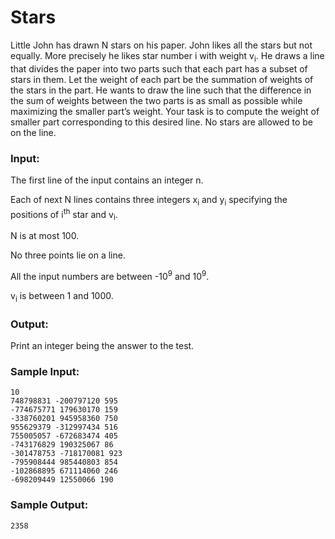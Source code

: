 Stars
====

Little John has drawn N stars on his paper. John likes all the stars but not equally. More precisely he likes star number i with weight v<sub>i</sub>. He draws a line that divides the paper into two parts such that each part has a subset of stars in them. Let the weight of each part be the summation of weights of the stars in the part. He wants to draw the line such that the difference in the sum of weights between the two parts is as small as possible while maximizing the smaller part’s weight. Your task is to compute the weight of smaller part corresponding to this desired line. No stars are allowed to be on the line.

### Input:

The first line of the input contains an integer n.

Each of next N lines contains three integers x<sub>i</sub> and y<sub>i</sub> specifying the positions of i<sup>th</sup> star and v<sub>i</sub>.

N is at most 100.

No three points lie on a line.

All the input numbers are between -10<sup>9</sup> and 10<sup>9</sup>.

v<sub>i</sub> is between 1 and 1000.

### Output:

Print an integer being the answer to the test.

### Sample Input:

    10
    748798831 -200797120 595
    -774675771 179630170 159
    -338760201 945958360 750
    955629379 -312997434 516
    755005057 -672683474 405
    -743176829 190325067 86
    -301478753 -718170081 923
    -795908444 985440803 854
    -102868895 671114060 246
    -698209449 12550066 190

### Sample Output:
    
    2358